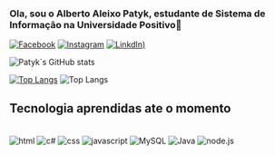 ### Ola, sou o Alberto Aleixo Patyk, estudante de Sistema de Informação na Universidade Positivo👋

[![Facebook]( 	https://img.shields.io/badge/Facebook-1877F2?style=for-the-badge&logo=facebook&logoColor=white)](https://www.facebook.com/Alberto.Aleixo.Patyk)
[![Instagram](https://img.shields.io/badge/Instagram-E4405F?style=for-the-badge&logo=instagram&logoColor=white)](https://www.instagram.com/aapatyk/)
[![LinkdIn](https://img.shields.io/badge/LinkedIn-0077B5?style=for-the-badge&logo=linkedin&logoColor=white))](https://www.linkedin.com/in/alberto-aleixo-patyk-52aa6a265/)

![Patyk´s GitHub stats](https://github-readme-stats.vercel.app/api?username=alpatyk&show_icons=true&theme=dracula)

[![Top Langs](https://github-readme-stats.vercel.app/api/top-langs/?username=alpatyk&layout=pie)](https://github.com/alpatyk/github-readme-stats)
![Top Langs](https://github-readme-stats.vercel.app/api/top-langs/?username=alpatyk&hide_progress=true)

## Tecnologia aprendidas ate o momento
<div style="display: inline_block"><br/>
  <img align=center alt="html" src="https://img.shields.io/badge/HTML-239120?style=for-the-badge&logo=html5&logoColor=white" />
  <img align=center alt="c#" src="https://img.shields.io/badge/C%23-239120?style=for-the-badge&logo=c-sharp&logoColor=white" />
  <img align=center alt="css" src="https://img.shields.io/badge/CSS-239120?&style=for-the-badge&logo=css3&logoColor=white" />
  <img align=center alt="javascript" src="https://img.shields.io/badge/JavaScript-F7DF1E?style=for-the-badge&logo=javascript&logoColor=black" />
  <img align=center alt="MySQL" src=" 	https://img.shields.io/badge/MySQL-00000F?style=for-the-badge&logo=mysql&logoColor=white" />
  <img align=center alt="Java" src="https://img.shields.io/badge/Java-ED8B00?style=for-the-badge&logo=openjdk&logoColor=white" />
  <img align=center alt="node.js" src=" https://img.shields.io/badge/Node.js-43853D?style=for-the-badge&logo=node.js&logoColor=white" />
  
  
</div><br/>
